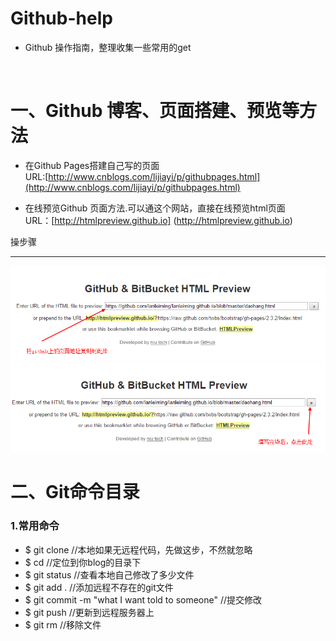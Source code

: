 # Github-help
+ Github 操作指南，整理收集一些常用的get
</br>

# 一、Github 博客、页面搭建、预览等方法
+ 在Github Pages搭建自己写的页面 </br>
URL:[http://www.cnblogs.com/lijiayi/p/githubpages.html](http://www.cnblogs.com/lijiayi/p/githubpages.html)</br>

+ 在线预览Github 页面方法.可以通这个网站，直接在线预览html页面 </br>
URL：[http://htmlpreview.github.io] (http://htmlpreview.github.io) </br>

操步骤 </br>
*****
<img src="images/github-help_01.png"/>
<img src='images/github-help_02.png'/>

# 二、Git命令目录
### 1.常用命令
+ $ git clone  //本地如果无远程代码，先做这步，不然就忽略
+ $ cd //定位到你blog的目录下
+ $ git status //查看本地自己修改了多少文件
+ $ git add . //添加远程不存在的git文件
+ $ git commit  -m "what I want told to someone" //提交修改
+ $ git push  //更新到远程服务器上
+ $ git rm //移除文件
